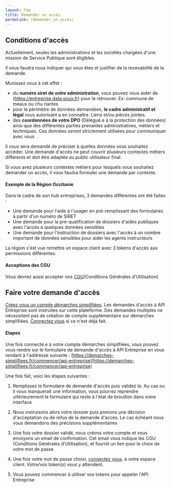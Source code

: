 ```yaml
---
layout: faq
title: Demander un accès
permalink: /demander_un_acces/
---
```


## Conditions d'accès

Actuellement, seules les administrations et les sociétés chargées d'une mission
de Service Publique sont éligibles.

Il vous faudra nous indiquer qui vous êtes et justifier de la recevabilité de la demande.

Munissez vous à cet effet :

* du **numéro siret de votre administration**, vous pouvez vous aider de
  (https://entreprise.data.gouv.fr) pour le retrouver. Ex: commune de meaux
  ou chu nantes
* pour le périmètre de données demandées, **le cadre administratif et légal** vous autorisant
  a en connaître. Liens et/ou pièces jointes.
* des **coordonnées de votre DPO** (Délégué.e à la protection des données) ainsi que
  des différentes parties prenantes administratives, métiers et techniques. Ces
  données seront strictement utilisées pour communiquer avec vous

Il vous sera demandé de préciser à quelles données vous souhaitez accéder. Une
demande d'accès ne peut couvrir plusieurs contextes métiers différents et doit
être adaptée au public utilisateur final.

Si vous avez plusieurs contextes métiers pour lesquels vous souhaitez demander
un accès, il vous faudra formuler une demande par contexte.

#### Exemple de la Région Occitanie

Dans le cadre de son hub entreprises, 3 demandes différentes ont été faites :
  * Une demande pour l'aide à l'usager en pré-remplissant des formulaires à
    partir d'un numéro de SIRET
  * Une demande pour la pré-qualification de dossiers d'aides publiques avec
    l'accès à quelques données sensibles
  * Une demande pour l'instruction de dossiers avec l'accès à un nombre
    important de données sensibles pour aider les agents instructeurs

La région s'est vue remettre un espace client avec 3 tokens d'accès aux
permissions différentes.

#### Acceptions des CGU

Vous devrez aussi accepter nos [CGU](https://entreprise.api.gouv.fr/cgu/)(Conditions Générales d'Utilisation)

## Faire votre demande d'accès

[Créez vous un compte démarches simplifiées](https://www.demarches-simplifiees.fr/users/sign_up).
Les demandes d'accès à API Entreprise sont instruites sur cette plateforme.
Des demandes multiples ne nécessitent pas de création de compte supplémentaire
sur démarches simplifiées. [Connectez vous](https://www.demarches-simplifiees.fr/users/sign_in)
si ce n'est déjà fait.

#### Etapes

Une fois connecté.e à votre compte démarches simplifiées, vous pouvez vous rendre
sur le formulaire de demande d'accès à API Entreprise en vous rendant à l'addresse
suivante : [https://demarches-simplifiees.fr/commencer/api-entreprise](https://demarches-simplifiees.fr/commencer/api-entreprise)

Une fois fait, voici les étapes suivantes :

  1. Remplissez le formulaire de demande d'accès puis validez le. Au cas ou il
     vous manquerait une information, vous pourrez reprendre ultérieurement le formulaire qui
     reste à l'état de brouillon dans votre interface

  2. Nous instruisons alors votre dossier puis prenons une décision d'acceptation ou de refus
     de la demande d'accès. Le cas échéant nous vous demandons des précisions
     supplémentaires

  3. Une fois votre dossier validé, nous créons votre compte et vous envoyons un
     email de confirmation. Cet email vous indique les CGU (Conditions Générales
     d'Utilisation), et fournit un lien pour le choix de votre mot de passe

  4. Une fois votre mot de passe choisi, [connectez vous](https://dashboard.entreprise.api.gouv.fr/login).
     à votre espace client. Votre/vos token(s) vous y attendent.

  5. Vous pouvez commencer à utiliser vos tokens pour appeler l'API Entreprise



